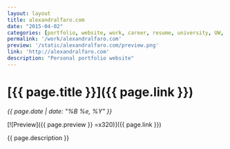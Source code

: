 ```yaml
---
layout: layout
title: alexandralfaro.com
date: "2015-04-02"
categories: [portfolio, website, work, career, resume, university, UW, design, user experience]
permalink: '/work/alexandralfaro.com'
preview: '/static/alexandralfaro.com/preview.png'
link: 'http://alexandralfaro.com'
description: "Personal portfolio website"
---
```


# [{{ page.title }}]({{ page.link }})
*{{ page.date | date: "%B %e, %Y" }}*

[![Preview]({{ page.preview }} =x320)]({{ page.link }})

{{ page.description }}

